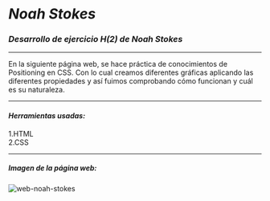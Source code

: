 # ***Noah Stokes***
### ***Desarrollo de ejercicio H(2) de Noah Stokes***

---

En la siguiente página web, se hace práctica de conocimientos de Positioning en CSS. Con lo cual creamos diferentes gráficas aplicando las diferentes propiedades y así fuimos comprobando cómo funcionan y cuál es su naturaleza.

 ***

 #### *Herramientas usadas:*  
 1.HTML  
 2.CSS  

 ---

 ##### **Imagen de la página web:**  
 ![web-noah-stokes](https://fotos.subefotos.com/d21d812006c2ce7c93fd6cf33132a559o.jpg)
